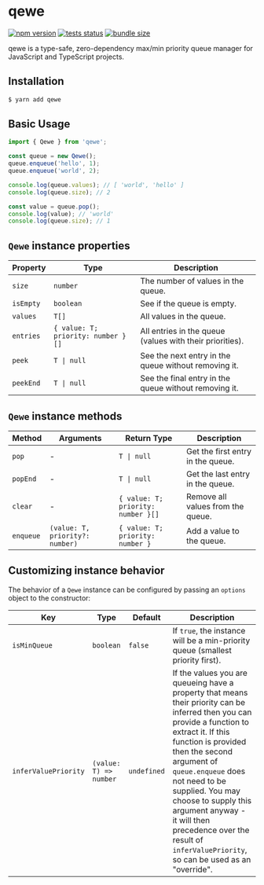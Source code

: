 # qewe

[![npm version](https://badge.fury.io/js/qewe.svg)](https://npmjs.com/package/qewe) [![tests status](https://github.com/jgmcelwain/qewe/actions/workflows/tests.yml/badge.svg)](https://github.com/jgmcelwain/qewe/actions/workflows/tests.yml) [![bundle size](https://img.shields.io/bundlephobia/min/qewe)](https://bundlephobia.com/package/qewe)

qewe is a type-safe, zero-dependency max/min priority queue manager for JavaScript and TypeScript projects.

## Installation

```bash
$ yarn add qewe
```

## Basic Usage

```ts
import { Qewe } from 'qewe';

const queue = new Qewe();
queue.enqueue('hello', 1);
queue.enqueue('world', 2);

console.log(queue.values); // [ 'world', 'hello' ]
console.log(queue.size); // 2

const value = queue.pop();
console.log(value); // 'world'
console.log(queue.size); // 1
```

## `Qewe` instance properties

| Property  | Type                               | Description                                              |
| --------- | ---------------------------------- | -------------------------------------------------------- |
| `size`    | `number`                           | The number of values in the queue.                       |
| `isEmpty` | `boolean`                          | See if the queue is empty.                               |
| `values`  | `T[]`                              | All values in the queue.                                 |
| `entries` | `{ value: T; priority: number }[]` | All entries in the queue (values with their priorities). |
| `peek`    | `T \| null`                        | See the next entry in the queue without removing it.     |
| `peekEnd` | `T \| null`                        | See the final entry in the queue without removing it.    |

## `Qewe` instance methods

| Method    | Arguments                       | Return Type                        | Description                       |
| --------- | ------------------------------- | ---------------------------------- | --------------------------------- |
| `pop`     | -                               | `T \| null`                        | Get the first entry in the queue. |
| `popEnd`  | -                               | `T \| null`                        | Get the last entry in the queue.  |
| `clear`   | -                               | `{ value: T; priority: number }[]` | Remove all values from the queue. |
| `enqueue` | `(value: T, priority?: number)` | `{ value: T; priority: number }`   | Add a value to the queue.         |

## Customizing instance behavior

The behavior of a `Qewe` instance can be configured by passing an `options` object to the constructor:

| Key                  | Type                   | Default     | Description                                                                                                                                                                                                                                                                                                                                                                                      |
| -------------------- | ---------------------- | ----------- | ------------------------------------------------------------------------------------------------------------------------------------------------------------------------------------------------------------------------------------------------------------------------------------------------------------------------------------------------------------------------------------------------ |
| `isMinQueue`         | `boolean`              | `false`     | If `true`, the instance will be a min-priority queue (smallest priority first).                                                                                                                                                                                                                                                                                                                  |
| `inferValuePriority` | `(value: T) => number` | `undefined` | If the values you are queueing have a property that means their priority can be inferred then you can provide a function to extract it. If this function is provided then the second argument of `queue.enqueue` does not need to be supplied. You may choose to supply this argument anyway - it will then precedence over the result of `inferValuePriority`, so can be used as an "override". |
